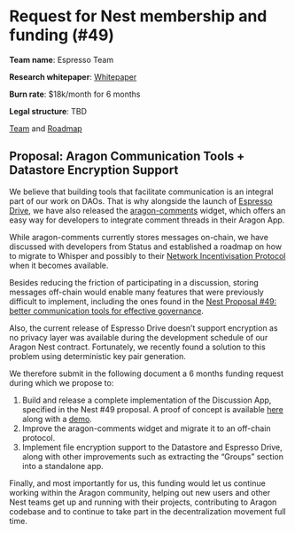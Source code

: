 # Request for Nest membership and funding (#49)

**Team name**: Espresso Team

**Research whitepaper**: [Whitepaper](https://docs.google.com/document/d/1d-pt5Uj52TiPm7alZUJmZ4RP48IQLeHfyH_OgHci7ms/edit?usp=sharing)

**Burn rate**: $18k/month for 6 months

**Legal structure**: TBD

[Team](https://docs.google.com/document/d/1d-pt5Uj52TiPm7alZUJmZ4RP48IQLeHfyH_OgHci7ms/edit#bookmark=id.2o3istifvmr) and [Roadmap](https://docs.google.com/document/d/1d-pt5Uj52TiPm7alZUJmZ4RP48IQLeHfyH_OgHci7ms/edit#bookmark=id.78mdhat2qwo)

## Proposal: Aragon Communication Tools + Datastore Encryption Support

We believe that building tools that facilitate communication is an integral part of our work on DAOs. That is why alongside the launch of [Espresso Drive](https://github.com/espresso-org/aragon-drive), we have also released the [aragon-comments](https://github.com/espresso-org/aragon-comments) widget, which offers an easy way for developers to integrate comment threads in their Aragon App.

While aragon-comments currently stores messages on-chain, we have discussed with developers from Status and established a roadmap on how to migrate to Whisper and possibly to their [Network Incentivisation Protocol](https://discuss.status.im/t/network-incentivisation-first-draft/1037) when it becomes available.

Besides reducing the friction of participating in a discussion, storing messages off-chain would enable many features that were previously difficult to implement, including the ones found in the [Nest Proposal #49: better communication tools for effective governance](https://github.com/aragon/nest/issues/49).

Also, the current release of Espresso Drive doesn’t support encryption as no privacy layer was available during the development schedule of our Aragon Nest contract. Fortunately, we recently found a solution to this problem using deterministic key pair generation.

We therefore submit in the following document a 6 months funding request during which we propose to:

1. Build and release a complete implementation of the Discussion App, specified in the Nest #49 proposal. A proof of concept is available [here](https://github.com/espresso-org/communication-poc) along with a [demo](https://www.youtube.com/watch?v=94HOq2YrNl0).
2. Improve the aragon-comments widget and migrate it to an off-chain protocol.
3. Implement file encryption support to the Datastore and Espresso Drive, along with other improvements such as extracting the “Groups” section into a standalone app.

Finally, and most importantly for us, this funding would let us continue working within the Aragon community, helping out new users and other Nest teams get up and running with their projects, contributing to Aragon codebase and to continue to take part in the decentralization movement full time.